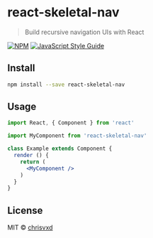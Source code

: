 # react-skeletal-nav

> Build recursive navigation UIs with React

[![NPM](https://img.shields.io/npm/v/react-skeletal-nav.svg)](https://www.npmjs.com/package/react-skeletal-nav) [![JavaScript Style Guide](https://img.shields.io/badge/code_style-standard-brightgreen.svg)](https://standardjs.com)

## Install

```bash
npm install --save react-skeletal-nav
```

## Usage

```jsx
import React, { Component } from 'react'

import MyComponent from 'react-skeletal-nav'

class Example extends Component {
  render () {
    return (
      <MyComponent />
    )
  }
}
```

## License

MIT © [chrisvxd](https://github.com/chrisvxd)
